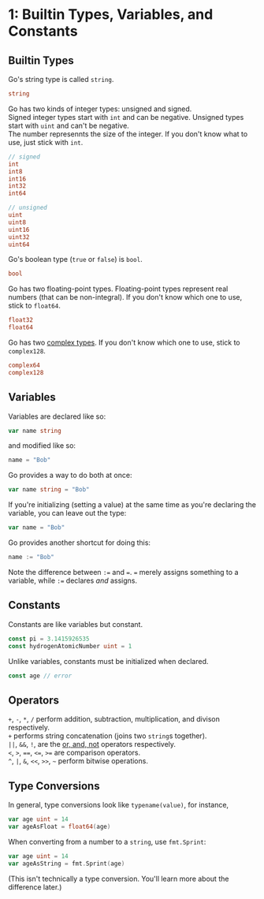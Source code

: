 # 1: Builtin Types, Variables, and Constants
## Builtin Types
Go's string type is called `string`.
```go
string
```

Go has two kinds of integer types: unsigned and signed.  
Signed integer types start with `int` and can be negative. Unsigned types start with `uint` and can't be negative.  
The number represennts the size of the integer. If you don't know what to use, just stick with `int`.
```go
// signed
int
int8
int16
int32
int64

// unsigned
uint
uint8
uint16
uint32
uint64
```

Go's boolean type (`true` or `false`) is `bool`.

```go
bool
```

Go has two floating-point types. Floating-point types represent real numbers (that can be non-integral). If you don't know which one to use, stick to `float64`.
```go
float32
float64
```

Go has two [complex types](https://en.wikipedia.org/wiki/Complex_number). If you don't know which one to use, stick to `complex128`.
```go
complex64
complex128
```

## Variables
Variables are declared like so:

```go
var name string
```

and modified like so:

```go
name = "Bob"
```

Go provides a way to do both at once:

```go
var name string = "Bob"
```

If you're initializing (setting a value) at the same time as you're declaring the variable, you can leave out the type:

```go
var name = "Bob"
```

Go provides another shortcut for doing this:

```go
name := "Bob"
```

Note the difference between `:=` and `=`. `=` merely assigns something to a variable, while `:=` declares *and* assigns.

## Constants
Constants are like variables but constant.

```go
const pi = 3.1415926535
const hydrogenAtomicNumber uint = 1
```

Unlike variables, constants must be initialized when declared.

```go
const age // error
```

## Operators
`+`, `-`, `*`, `/` perform addition, subtraction, multiplication, and divison respectively.  
`+` performs string concatenation (joins two `string`s together).  
`||`, `&&`, `!`, are the <ins>or, and, not</ins> operators respectively.  
`<`, `>`, `==`, `<=`, `>=` are comparison operators.  
`^`, `|`, `&`, `<<`, `>>`, `~` perform bitwise operations.  

## Type Conversions
In general, type conversions look like `typename(value)`, for instance,

```go
var age uint = 14
var ageAsFloat = float64(age)
```

When converting from a number to a `string`, use `fmt.Sprint`:
```go
var age uint = 14
var ageAsString = fmt.Sprint(age)
```

(This isn't technically a type conversion. You'll learn more about the difference later.)
